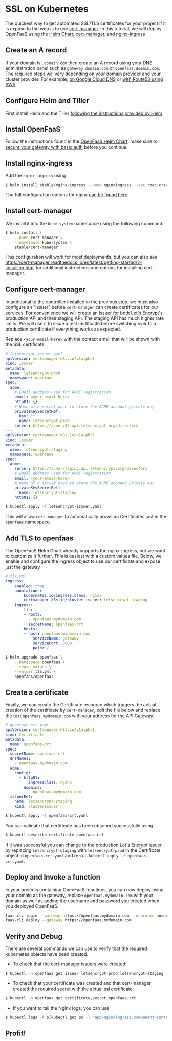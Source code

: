 # SSL on Kubernetes

The quickest way to get automated SSL/TLS certificates for your project if it is expose to the web is to use [cert-manager][cert-manager]. In this tutorial, we will deploy OpenFaaS using the [Helm Chart][openfaas-helm], [cert-manager][cert-manager], and [nginx-ingress][nginx-ingress]

## Create an A record

If your domain is `.domain.com` then create an A record using your DNS administration panel such as `gateway.domain.com` or `openfaas.domain.com`. The required steps will vary depending on your domain provider and your cluster provider. For example; [on Google Cloud DNS](https://cloud.google.com/kubernetes-engine/docs/tutorials/configuring-domain-name-static-ip) or [with Route53 using AWS](https://kubernetes.io/docs/setup/custom-cloud/kops/#2-5-create-a-route53-domain-for-your-cluster).

## Configure Helm and Tiller

First install Helm and the Tiller [following the instructions provided by Helm][helm-install]

## Install OpenFaaS

Follow the instructions found in the [OpenFaaS Helm Chart](https://github.com/openfaas/faas-netes/tree/master/chart/openfaas#deploy-openfaas), make sure to [secure your gateway with basic auth](https://github.com/openfaas/faas-netes/tree/master/chart/openfaas#secure-the-gateway-administrative-api-and-ui-with-basic-auth) before you continue.

## Install nginx-ingress

Add the `nginx-ingress` using

```sh
$ helm install stable/nginx-ingress --name nginxingress --set rbac.create=true
```

The full configuration options for nginx [can be found here][nginx-configuration].

## Install cert-manager

We install it into the `kube-system` namespace using the following command:

```sh
$ helm install \
    --name cert-manager \
    --namespace kube-system \
    stable/cert-manager
```

This configuration will work for most deployments, but you can also see https://cert-manager.readthedocs.io/en/latest/getting-started/2-installing.html for additional instructions and options for installing cert-manager.

## Configure cert-manager

In additional to the controller installed in the previous step, we must also configure an "Issuer" before `cert-manager` can create certificates for our services. For convenience we will create an Issuer for both Let's Encrypt's production API and their staging API. The staging API has much higher rate limits. We will use it to issue a test certificate before switching over to a production certificate if everything works as expected.

Replace `<your-email-here>` with the contact email that will be shown with the SSL certificate.

```yaml
# letsencrypt-issuer.yaml
apiVersion: certmanager.k8s.io/v1alpha1
kind: Issuer
metadata:
  name: letsencrypt-prod
  namespace: openfaas
spec:
  acme:
    # Email address used for ACME registration
    email: <your-email-here>
    http01: {}
    # Name of a secret used to store the ACME account private key
    privateKeySecretRef:
      key: ""
      name: letsencrypt-prod
    server: https://acme-v02.api.letsencrypt.org/directory
---
apiVersion: certmanager.k8s.io/v1alpha1
kind: Issuer
metadata:
  name: letsencrypt-staging
  namespace: openfaas
spec:
  acme:
    server: https://acme-staging.api.letsencrypt.org/directory
    # Email address used for ACME registration
    email: <your-email-here>
    # Name of a secret used to store the ACME account private key
    privateKeySecretRef:
      name: letsencrypt-staging
    http01: {}
```

```sh
$ kubectl apply -f letsencrypt-issuer.yaml
```

This will allow `cert-manager` to automatically provision Certificates just in the `openfaas` namespace.

## Add TLS to openfaas

The OpenFaaS Helm Chart already supports the nginx-ingress, but we want to customize it further. This is easiest with a custom values file. Below, we enable and configure the ingress object to use our certificate and expose just the gateway

```yaml
# tls.yml
ingress:
    enabled: true
    annotations:
        kubernetes.io/ingress.class: nginx
        certmanager.k8s.io/cluster-issuer: letsencrypt-staging
    ingress:
        tls:
        - hosts:
          - openfaas.mydomain.com
          secretName: openfaas-crt
        hosts:
        - host: openfaas.mydomain.com
            serviceName: gateway
            servicePort: 8080
            path: /
```


```sh
$ helm upgrade openfaas \
    --namespace openfaas \
    --reuse-values \
    --values tls.yml \
    openfaas/openfaas
```

## Create a certificate

Finally, we can create the Certificate resource which triggers the actual creation of the certificate by `cert-manager`, edit the file below and replace the text `openfaas.mydomain.com` with your address for the API Gateway.

```yaml
# openfaas-crt.yaml
apiVersion: certmanager.k8s.io/v1alpha1
kind: Certificate
metadata:
  name: openfaas-crt
spec:
  secretName: openfaas-crt
  dnsNames:
    - openfaas.mydomain.com
  acme:
    config:
      - http01:
          ingressClass: nginx
        domains:
          - openfaas.mydomain.com
  issuerRef:
    name: letsencrypt-staging
    kind: ClusterIssuer
```

```sh
$ kubectl apply -f openfaas-crt.yaml
```

You can validate that certificate has been obtained successfully using

```sh
$ kubectl describe certificate openfaas-crt
```

If it was successful you can change to the production Let's Encrypt issuer by replacing `letsencrypt-staging` with `letsencrypt-prod` in the Certificate object in `openfaas-crt.yaml` and re-run `kubectl apply -f openfaas-crt.yaml`.

## Deploy and Invoke a function

In your projects containing OpenFaaS functions, you can now deploy using your domain as the gateway, replace `openfaas.mydomain.com` with your domain as well as adding the username and password you created when you deployed OpenFaaS.

```sh
faas-cli login --gateway https://openfaas.mydomain.com --username <username> --password <password>
faas-cli deploy --gateway https://openfaas.mydomain.com
```

## Verify and Debug

There are several commands we can use to verify that the required kubernetes objects have been created.

- To check that the cert-manager issuers were created:
```sh
$ kubectl -n openfaas get issuer letsencrypt-prod letsencrypt-staging
```

- To check that your certificate was created and that cert-manager created the required secret with the actual ssl certificate:
```sh
$ kubectl -n openfaas get certificate,secret openfaas-crt
```

- If you want to tail the Nginx logs, you can use
```sh
$ kubectl logs -f $(kubectl get po -l "app=nginxingress,component=controller" -o jsonpath="{.items[0].metadata.name}")
```

## Profit!

[k8s-rbac]: https://kubernetes.io/docs/reference/access-authn-authz/rbac/
[helm]: https://helm.sh
[helm-install]: https://github.com/helm/helm/blob/master/docs/install.md
[nginx-configuration]: https://github.com/helm/charts/tree/master/stable/nginx-ingress#configuration
[openfaas-helm]: https://docs.openfaas.com/deployment/kubernetes/#20a-deploy-with-helm
[cert-manager]: https://github.com/jetstack/cert-manager
[nginx-ingress]: https://github.com/kubernetes/ingress-nginx
